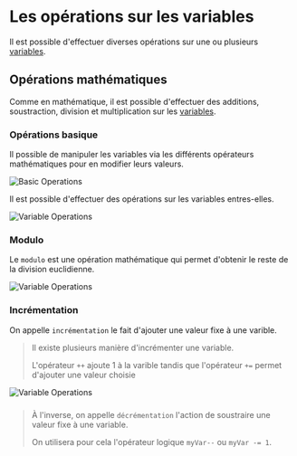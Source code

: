 # Les opérations sur les variables

Il est possible d'effectuer diverses opérations sur une ou plusieurs [variables](https://github.com/TresorDeKelloggS/Lille_JavaScript_Wiki/wiki/Les-Variables).

## Opérations mathématiques

Comme en mathématique, il est possible d'effectuer des additions, soustraction, division et multiplication sur les [variables](https://github.com/TresorDeKelloggS/Lille_JavaScript_Wiki/wiki/Les-Variables).

### Opérations basique

Il possible de manipuler les variables via les différents opérateurs mathématiques pour en modifier leurs valeurs.

![Basic Operations](https://raw.githubusercontent.com/TresorDeKelloggS/Lille_JavaScript_Wiki/master/ressources/operations/basics.png)

Il est possible d'effectuer des opérations sur les variables entres-elles.

![Variable Operations](https://raw.githubusercontent.com/TresorDeKelloggS/Lille_JavaScript_Wiki/master/ressources//operations/basics_2.png)

### Modulo

Le `modulo` est une opération mathématique qui permet d'obtenir le reste de la division euclidienne.

![Variable Operations](https://raw.githubusercontent.com/TresorDeKelloggS/Lille_JavaScript_Wiki/master/ressources//operations/modulo.png)

### Incrémentation

On appelle `incrémentation` le fait d'ajouter une valeur fixe à une varible.
> Il existe plusieurs manière d'incrémenter une variable.
> 
> L'opérateur `++` ajoute 1 à la varible tandis que l'opérateur `+=` permet d'ajouter une valeur choisie

![Variable Operations](https://raw.githubusercontent.com/TresorDeKelloggS/Lille_JavaScript_Wiki/master/ressources//operations/incrementation.png)

###

> À l'inverse, on appelle `décrémentation` l'action de soustraire une valeur fixe à une variable.
> 
> On utilisera pour cela l'opérateur logique `myVar--` ou `myVar -= 1`.